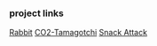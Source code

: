### project links

  [Rabbit](https://social-news-aggregator-rabbit.herokuapp.com/)
  [CO2-Tamagotchi](https://co2tamagotchiapp.herokuapp.com/)
  [Snack Attack](https://nalipay.github.io/Project-1-The-Game/)

